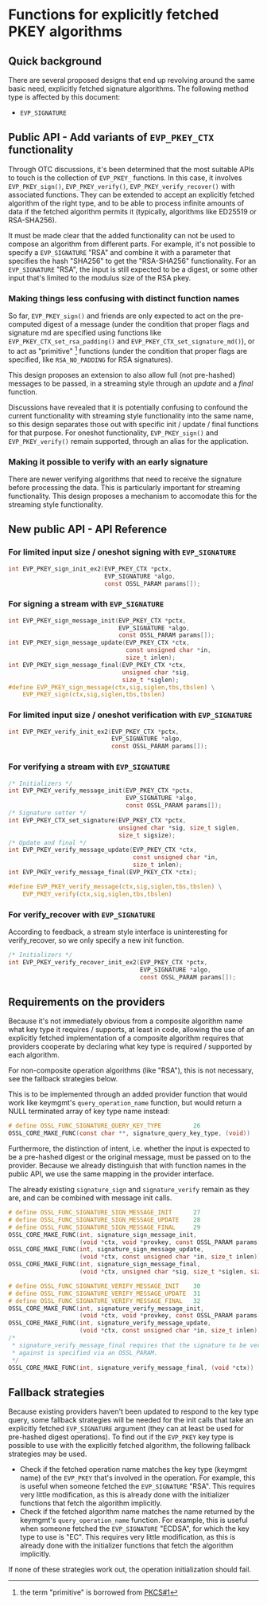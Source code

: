 Functions for explicitly fetched PKEY algorithms
================================================

Quick background
----------------

There are several proposed designs that end up revolving around the same
basic need, explicitly fetched signature algorithms.  The following method
type is affected by this document:

- `EVP_SIGNATURE`

Public API - Add variants of `EVP_PKEY_CTX` functionality
---------------------------------------------------------

Through OTC discussions, it's been determined that the most suitable APIs to
touch is the collection of `EVP_PKEY_` functions.  In this case, it involves
`EVP_PKEY_sign()`, `EVP_PKEY_verify()`, `EVP_PKEY_verify_recover()` with
associated functions.  They can be extended to accept an explicitly fetched
algorithm of the right type, and to be able to process infinite amounts of
data if the fetched algorithm permits it (typically, algorithms like ED25519
or RSA-SHA256).

It must be made clear that the added functionality can not be used to
compose an algorithm from different parts.  For example, it's not possible
to specify a `EVP_SIGNATURE` "RSA" and combine it with a parameter that
specifies the hash "SHA256" to get the "RSA-SHA256" functionality.  For an
`EVP_SIGNATURE` "RSA", the input is still expected to be a digest, or some
other input that's limited to the modulus size of the RSA pkey.

### Making things less confusing with distinct function names

So far, `EVP_PKEY_sign()` and friends are only expected to act on the
pre-computed digest of a message (under the condition that proper flags
and signature md are specified using functions like
`EVP_PKEY_CTX_set_rsa_padding()` and `EVP_PKEY_CTX_set_signature_md()`),
or to act as "primitive" [^1] functions (under the condition that proper
flags are specified, like `RSA_NO_PADDING` for RSA signatures).

This design proposes an extension to also allow full (not pre-hashed)
messages to be passed, in a streaming style through an *update* and a
*final* function.

Discussions have revealed that it is potentially confusing to confound the
current functionality with streaming style functionality into the same name,
so this design separates those out with specific init / update / final
functions for that purpose.  For oneshot functionality, `EVP_PKEY_sign()`
and `EVP_PKEY_verify()` remain supported, through an alias for the
application.

[^1]: the term "primitive" is borrowed from [PKCS#1](https://www.rfc-editor.org/rfc/rfc8017#section-5)

### Making it possible to verify with an early signature

There are newer verifying algorithms that need to receive the signature
before processing the data.  This is particularly important for streaming
functionality.  This design proposes a mechanism to accomodate this for the
streaming style functionality.

New public API - API Reference
------------------------------

### For limited input size / oneshot signing with `EVP_SIGNATURE`

``` C
int EVP_PKEY_sign_init_ex2(EVP_PKEY_CTX *pctx,
                           EVP_SIGNATURE *algo,
                           const OSSL_PARAM params[]);
```

### For signing a stream with `EVP_SIGNATURE`

``` C
int EVP_PKEY_sign_message_init(EVP_PKEY_CTX *pctx,
                               EVP_SIGNATURE *algo,
                               const OSSL_PARAM params[]);
int EVP_PKEY_sign_message_update(EVP_PKEY_CTX *ctx,
                                 const unsigned char *in,
                                 size_t inlen);
int EVP_PKEY_sign_message_final(EVP_PKEY_CTX *ctx,
                                unsigned char *sig,
                                size_t *siglen);
#define EVP_PKEY_sign_message(ctx,sig,siglen,tbs,tbslen) \
    EVP_PKEY_sign(ctx,sig,siglen,tbs,tbslen)
```

### For limited input size / oneshot verification with `EVP_SIGNATURE`

``` C
int EVP_PKEY_verify_init_ex2(EVP_PKEY_CTX *pctx,
                             EVP_SIGNATURE *algo,
                             const OSSL_PARAM params[]);
```

### For verifying a stream with `EVP_SIGNATURE`

``` C
/* Initializers */
int EVP_PKEY_verify_message_init(EVP_PKEY_CTX *pctx,
                                 EVP_SIGNATURE *algo,
                                 const OSSL_PARAM params[]);
/* Signature setter */
int EVP_PKEY_CTX_set_signature(EVP_PKEY_CTX *pctx,
                               unsigned char *sig, size_t siglen,
                               size_t sigsize);
/* Update and final */
int EVP_PKEY_verify_message_update(EVP_PKEY_CTX *ctx,
                                   const unsigned char *in,
                                   size_t inlen);
int EVP_PKEY_verify_message_final(EVP_PKEY_CTX *ctx);

#define EVP_PKEY_verify_message(ctx,sig,siglen,tbs,tbslen) \
    EVP_PKEY_verify(ctx,sig,siglen,tbs,tbslen)
```

### For verify_recover with `EVP_SIGNATURE`

According to feedback, a stream style interface is uninteresting for
verify_recover, so we only specify a new init function.

``` C
/* Initializers */
int EVP_PKEY_verify_recover_init_ex2(EVP_PKEY_CTX *pctx,
                                     EVP_SIGNATURE *algo,
                                     const OSSL_PARAM params[]);
```

Requirements on the providers
-----------------------------

Because it's not immediately obvious from a composite algorithm name what
key type it requires / supports, at least in code, allowing the use of an
explicitly fetched implementation of a composite algorithm requires that
providers cooperate by declaring what key type is required / supported by
each algorithm.

For non-composite operation algorithms (like "RSA"), this is not necessary,
see the fallback strategies below.

This is to be implemented through an added provider function that would work
like keymgmt's `query_operation_name` function, but would return a NULL
terminated array of key type name instead:

``` C
# define OSSL_FUNC_SIGNATURE_QUERY_KEY_TYPE         26
OSSL_CORE_MAKE_FUNC(const char **, signature_query_key_type, (void))
```

Furthermore, the distinction of intent, i.e. whether the input is expected
to be a pre-hashed digest or the original message, must be passed on to the
provider.  Because we already distinguish that with function names in the
public API, we use the same mapping in the provider interface.

The already existing `signature_sign` and `signature_verify` remain as they
are, and can be combined with message init calls.

``` C
# define OSSL_FUNC_SIGNATURE_SIGN_MESSAGE_INIT      27
# define OSSL_FUNC_SIGNATURE_SIGN_MESSAGE_UPDATE    28
# define OSSL_FUNC_SIGNATURE_SIGN_MESSAGE_FINAL     29
OSSL_CORE_MAKE_FUNC(int, signature_sign_message_init,
                    (void *ctx, void *provkey, const OSSL_PARAM params[]))
OSSL_CORE_MAKE_FUNC(int, signature_sign_message_update,
                    (void *ctx, const unsigned char *in, size_t inlen))
OSSL_CORE_MAKE_FUNC(int, signature_sign_message_final,
                    (void *ctx, unsigned char *sig, size_t *siglen, size_t sigsize))

# define OSSL_FUNC_SIGNATURE_VERIFY_MESSAGE_INIT    30
# define OSSL_FUNC_SIGNATURE_VERIFY_MESSAGE_UPDATE  31
# define OSSL_FUNC_SIGNATURE_VERIFY_MESSAGE_FINAL   32
OSSL_CORE_MAKE_FUNC(int, signature_verify_message_init,
                    (void *ctx, void *provkey, const OSSL_PARAM params[]))
OSSL_CORE_MAKE_FUNC(int, signature_verify_message_update,
                    (void *ctx, const unsigned char *in, size_t inlen))
/*
 * signature_verify_message_final requires that the signature to be verified
 * against is specified via an OSSL_PARAM.
 */
OSSL_CORE_MAKE_FUNC(int, signature_verify_message_final, (void *ctx))
```

Fallback strategies
-------------------

Because existing providers haven't been updated to respond to the key type
query, some fallback strategies will be needed for the init calls that take
an explicitly fetched `EVP_SIGNATURE` argument (they can at least be used
for pre-hashed digest operations).  To find out if the `EVP_PKEY` key type
is possible to use with the explicitly fetched algorithm, the following
fallback strategies may be used.

-   Check if the fetched operation name matches the key type (keymgmt name)
    of the `EVP_PKEY` that's involved in the operation.  For example, this
    is useful when someone fetched the `EVP_SIGNATURE` "RSA".  This requires
    very little modification, as this is already done with the initializer
    functions that fetch the algorithm implicitly.
-   Check if the fetched algorithm name matches the name returned by the
    keymgmt's `query_operation_name` function.  For example, this is useful
    when someone fetched the `EVP_SIGNATURE` "ECDSA", for which the key type
    to use is "EC".  This requires very little modification, as this is
    already done with the initializer functions that fetch the algorithm
    implicitly.

If none of these strategies work out, the operation initialization should
fail.
